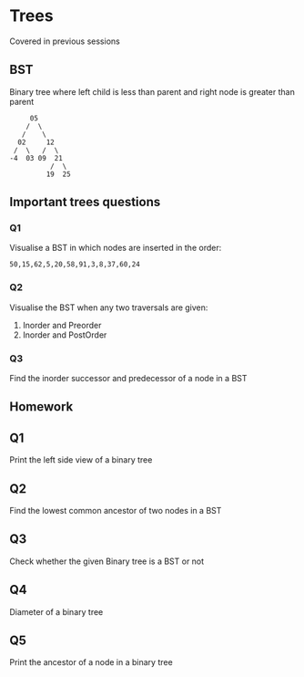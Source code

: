# Trees
Covered in previous sessions
## BST
Binary tree where left child is less than parent and right node is greater than parent

```
     05
	/  \
   /    \
  02     12
 /  \   /  \
-4  03 09  21
          /  \
		 19  25
```

## Important trees questions

### Q1
Visualise a BST in which nodes are inserted in the order:
```
50,15,62,5,20,58,91,3,8,37,60,24
```

### Q2
Visualise the BST when any two traversals are given:
1. Inorder and Preorder
2. Inorder and PostOrder

### Q3
Find the inorder successor and predecessor of a node in a BST

## Homework
## Q1
Print the left side view of a binary tree
## Q2
Find the lowest common ancestor of two nodes in a BST
## Q3
Check whether the given Binary tree is a BST or not
## Q4
Diameter of a binary tree
## Q5
Print the ancestor of a node in a binary tree